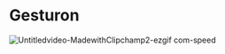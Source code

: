 # Gesturon


![Untitledvideo-MadewithClipchamp2-ezgif com-speed](https://github.com/user-attachments/assets/c8244c8c-2e13-49ef-935f-f20a21e2871d)

